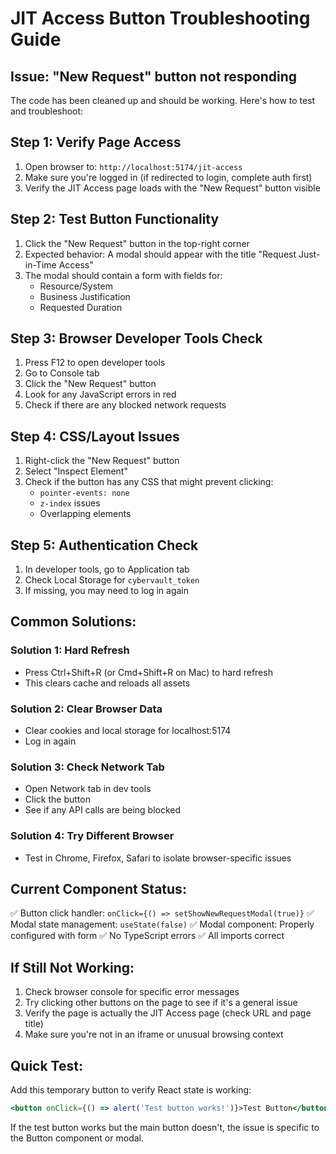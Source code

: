 # JIT Access Button Troubleshooting Guide

## Issue: "New Request" button not responding

The code has been cleaned up and should be working. Here's how to test and troubleshoot:

## Step 1: Verify Page Access
1. Open browser to: `http://localhost:5174/jit-access`
2. Make sure you're logged in (if redirected to login, complete auth first)
3. Verify the JIT Access page loads with the "New Request" button visible

## Step 2: Test Button Functionality
1. Click the "New Request" button in the top-right corner
2. Expected behavior: A modal should appear with the title "Request Just-in-Time Access"
3. The modal should contain a form with fields for:
   - Resource/System
   - Business Justification  
   - Requested Duration

## Step 3: Browser Developer Tools Check
1. Press F12 to open developer tools
2. Go to Console tab
3. Click the "New Request" button
4. Look for any JavaScript errors in red
5. Check if there are any blocked network requests

## Step 4: CSS/Layout Issues
1. Right-click the "New Request" button
2. Select "Inspect Element"
3. Check if the button has any CSS that might prevent clicking:
   - `pointer-events: none`
   - `z-index` issues
   - Overlapping elements

## Step 5: Authentication Check
1. In developer tools, go to Application tab
2. Check Local Storage for `cybervault_token`
3. If missing, you may need to log in again

## Common Solutions:

### Solution 1: Hard Refresh
- Press Ctrl+Shift+R (or Cmd+Shift+R on Mac) to hard refresh
- This clears cache and reloads all assets

### Solution 2: Clear Browser Data
- Clear cookies and local storage for localhost:5174
- Log in again

### Solution 3: Check Network Tab
- Open Network tab in dev tools
- Click the button
- See if any API calls are being blocked

### Solution 4: Try Different Browser
- Test in Chrome, Firefox, Safari to isolate browser-specific issues

## Current Component Status:
✅ Button click handler: `onClick={() => setShowNewRequestModal(true)}`
✅ Modal state management: `useState(false)`
✅ Modal component: Properly configured with form
✅ No TypeScript errors
✅ All imports correct

## If Still Not Working:
1. Check browser console for specific error messages
2. Try clicking other buttons on the page to see if it's a general issue
3. Verify the page is actually the JIT Access page (check URL and page title)
4. Make sure you're not in an iframe or unusual browsing context

## Quick Test:
Add this temporary button to verify React state is working:
```jsx
<button onClick={() => alert('Test button works!')}>Test Button</button>
```

If the test button works but the main button doesn't, the issue is specific to the Button component or modal.
